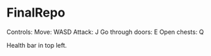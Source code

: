 # FinalRepo
Controls:
Move: WASD
Attack: J
Go through doors: E
Open chests: Q

Health bar in top left.
